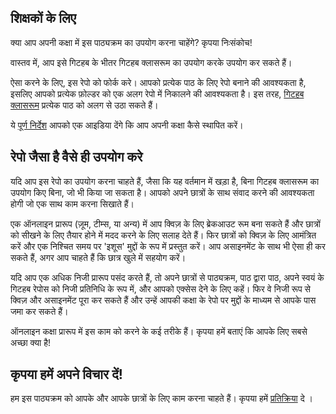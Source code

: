 ## शिक्षकों के लिए

क्या आप अपनी कक्षा में इस पाठ्यक्रम का उपयोग करना चाहेंगे? कृपया निःसंकोच!

वास्तव में, आप इसे गिटहब के भीतर गिटहब क्लासरूम का उपयोग करके उपयोग कर सकते हैं।

ऐसा करने के लिए, इस रेपो को फोर्क करे। आपको प्रत्येक पाठ के लिए रेपो बनाने की आवश्यकता है, इसलिए आपको प्रत्येक फ़ोल्डर को एक अलग रेपो में निकालने की आवश्यकता है। इस तरह, [गिटहब क्लासरूम](https://classroom.github.com/classrooms) प्रत्येक पाठ को अलग से उठा सकते हैं।

ये [पूर्ण निर्देश](https://github.blog/2020-03-18-set-up-your-digital-classroom-with-github-classroom/) आपको एक आइडिया देंगे कि आप अपनी कक्षा कैसे स्थापित करें।

## रेपो जैसा है वैसे ही उपयोग करे

यदि आप इस रेपो का उपयोग करना चाहते हैं, जैसा कि यह वर्तमान में खड़ा है, बिना गिटहब क्लासरूम का उपयोग किए बिना, जो भी किया जा सकता है। आपको अपने छात्रों के साथ संवाद करने की आवश्यकता होगी जो एक साथ काम करना सिखाते हैं।

एक ऑनलाइन प्रारूप (ज़ूम, टीम्स, या अन्य) में आप क्विज़ के लिए ब्रेकआउट रूम बना सकते हैं और छात्रों को सीखने के लिए तैयार होने में मदद करने के लिए सलाह देते हैं। फिर छात्रों को क्विज़ के लिए आमंत्रित करें और एक निश्चित समय पर 'इशूस' मुद्दों के रूप में प्रस्तुत करें। आप असाइनमेंट के साथ भी ऐसा ही कर सकते हैं, अगर आप चाहते हैं कि छात्र खुले में सहयोग करें।

यदि आप एक अधिक निजी प्रारूप पसंद करते हैं, तो अपने छात्रों से पाठ्यक्रम, पाठ द्वारा पाठ, अपने स्वयं के गिटहब रेपोस को निजी प्रतिनिधि के रूप में, और आपको एक्सेस देने के लिए कहें। फिर वे निजी रूप से क्विज़ और असाइनमेंट पूरा कर सकते हैं और उन्हें आपकी कक्षा के रेपो पर मुद्दों के माध्यम से आपके पास जमा कर सकते हैं।

ऑनलाइन कक्षा प्रारूप में इस काम को करने के कई तरीके हैं। कृपया हमें बताएं कि आपके लिए सबसे अच्छा क्या है!

## कृपया हमें अपने विचार दें!

हम इस पाठ्यक्रम को आपके और आपके छात्रों के लिए काम करना चाहते हैं। कृपया हमें [प्रतिक्रिया](https://forms.microsoft.com/Pages/ResponsePage.aspx?id=v4j5cvGGr0GRqy180BHbR2humCsRZhxNuI79cm6n0hRUQzRVVU9VVlU5UlFLWTRLWlkyQUxORTg5WS4u) दे । 
